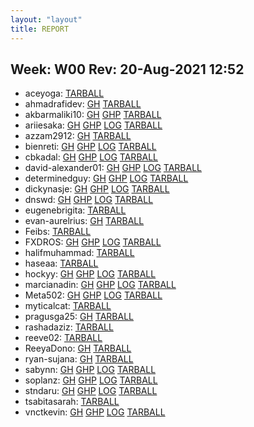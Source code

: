 ```yaml
---
layout: "layout"
title: REPORT
---
```


## Week: W00 Rev: 20-Aug-2021 12:52

* aceyoga: [TARBALL](aceyoga.tar.bz2.txt)<br>
* ahmadrafidev: [GH](https://github.com/ahmadrafidev/os212/) [TARBALL](ahmadrafidev.tar.bz2.txt)<br>
* akbarmaliki10: [GH](https://github.com/akbarmaliki10/os212/) [GHP](https://akbarmaliki10.github.io/os212/) [TARBALL](akbarmaliki10.tar.bz2.txt)<br>
* ariiesaka: [GH](https://github.com/ariiesaka/os212/) [GHP](https://ariiesaka.github.io/os212/) [LOG](https://ariiesaka.github.io/os212/TXT/mylog.txt) [TARBALL](ariiesaka.tar.bz2.txt)<br>
* azzam2912: [GH](https://github.com/azzam2912/os212/) [TARBALL](azzam2912.tar.bz2.txt)<br>
* bienreti: [GH](https://github.com/bienreti/os212/) [GHP](https://bienreti.github.io/os212/) [LOG](https://bienreti.github.io/os212/TXT/mylog.txt) [TARBALL](bienreti.tar.bz2.txt)<br>
* cbkadal: [GH](https://github.com/cbkadal/os212/) [GHP](https://cbkadal.github.io/os212/) [LOG](https://cbkadal.github.io/os212/TXT/mylog.txt) [TARBALL](cbkadal.tar.bz2.txt)<br>
* david-alexander01: [GH](https://github.com/david-alexander01/os212/) [GHP](https://david-alexander01.github.io/os212/) [LOG](https://david-alexander01.github.io/os212/TXT/mylog.txt) [TARBALL](david-alexander01.tar.bz2.txt)<br>
* determinedguy: [GH](https://github.com/determinedguy/os212/) [GHP](https://determinedguy.github.io/os212/) [LOG](https://determinedguy.github.io/os212/TXT/mylog.txt) [TARBALL](determinedguy.tar.bz2.txt)<br>
* dickynasje: [GH](https://github.com/dickynasje/os212/) [GHP](https://dickynasje.github.io/os212/) [LOG](https://dickynasje.github.io/os212/TXT/mylog.txt) [TARBALL](dickynasje.tar.bz2.txt)<br>
* dnswd: [GH](https://github.com/dnswd/os212/) [GHP](https://dnswd.github.io/os212/) [LOG](https://dnswd.github.io/os212/TXT/mylog.txt) [TARBALL](dnswd.tar.bz2.txt)<br>
* eugenebrigita: [TARBALL](eugenebrigita.tar.bz2.txt)<br>
* evan-aurelrius: [GH](https://github.com/evan-aurelrius/os212/) [TARBALL](evan-aurelrius.tar.bz2.txt)<br>
* Feibs: [TARBALL](Feibs.tar.bz2.txt)<br>
* FXDROS: [GH](https://github.com/FXDROS/os212/) [GHP](https://FXDROS.github.io/os212/) [LOG](https://FXDROS.github.io/os212/TXT/mylog.txt) [TARBALL](FXDROS.tar.bz2.txt)<br>
* halifmuhammad: [TARBALL](halifmuhammad.tar.bz2.txt)<br>
* haseaa: [TARBALL](haseaa.tar.bz2.txt)<br>
* hockyy: [GH](https://github.com/hockyy/os212/) [GHP](https://hockyy.github.io/os212/) [LOG](https://hockyy.github.io/os212/TXT/mylog.txt) [TARBALL](hockyy.tar.bz2.txt)<br>
* marcianadin: [GH](https://github.com/marcianadin/os212/) [GHP](https://marcianadin.github.io/os212/) [LOG](https://marcianadin.github.io/os212/TXT/mylog.txt) [TARBALL](marcianadin.tar.bz2.txt)<br>
* Meta502: [GH](https://github.com/Meta502/os212/) [GHP](https://Meta502.github.io/os212/) [LOG](https://Meta502.github.io/os212/TXT/mylog.txt) [TARBALL](Meta502.tar.bz2.txt)<br>
* myticalcat: [TARBALL](myticalcat.tar.bz2.txt)<br>
* pragusga25: [GH](https://github.com/pragusga25/os212/) [TARBALL](pragusga25.tar.bz2.txt)<br>
* rashadaziz: [TARBALL](rashadaziz.tar.bz2.txt)<br>
* reeve02: [TARBALL](reeve02.tar.bz2.txt)<br>
* ReeyaDono: [GH](https://github.com/ReeyaDono/os212/) [TARBALL](ReeyaDono.tar.bz2.txt)<br>
* ryan-sujana: [GH](https://github.com/ryan-sujana/os212/) [TARBALL](ryan-sujana.tar.bz2.txt)<br>
* sabynn: [GH](https://github.com/sabynn/os212/) [GHP](https://sabynn.github.io/os212/) [LOG](https://sabynn.github.io/os212/TXT/mylog.txt) [TARBALL](sabynn.tar.bz2.txt)<br>
* soplanz: [GH](https://github.com/soplanz/os212/) [GHP](https://soplanz.github.io/os212/) [LOG](https://soplanz.github.io/os212/TXT/mylog.txt) [TARBALL](soplanz.tar.bz2.txt)<br>
* stndaru: [GH](https://github.com/stndaru/os212/) [GHP](https://stndaru.github.io/os212/) [LOG](https://stndaru.github.io/os212/TXT/mylog.txt) [TARBALL](stndaru.tar.bz2.txt)<br>
* tsabitasarah: [TARBALL](tsabitasarah.tar.bz2.txt)<br>
* vnctkevin: [GH](https://github.com/vnctkevin/os212/) [GHP](https://vnctkevin.github.io/os212/) [LOG](https://vnctkevin.github.io/os212/TXT/mylog.txt) [TARBALL](vnctkevin.tar.bz2.txt)<br>

